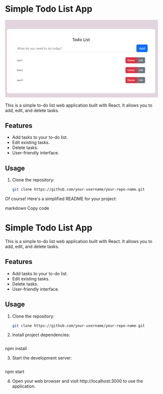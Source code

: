# Simple Todo List App

![Alt text](image.png)

This is a simple to-do list web application built with React. It allows you to add, edit, and delete tasks.

## Features

- Add tasks to your to-do list.
- Edit existing tasks.
- Delete tasks.
- User-friendly interface.

## Usage

1. Clone the repository:

   ```bash
   git clone https://github.com/your-username/your-repo-name.git


Of course! Here's a simplified README for your project:

markdown
Copy code
# Simple Todo List App

This is a simple to-do list web application built with React. It allows you to add, edit, and delete tasks.

## Features

- Add tasks to your to-do list.
- Edit existing tasks.
- Delete tasks.
- User-friendly interface.

## Usage

1. Clone the repository:

   ```bash
   git clone https://github.com/your-username/your-repo-name.git

2. Install project dependencies:
   ```bash
npm install

3. Start the development server:
   ```bash
npm start

4. Open your web browser and visit http://localhost:3000 to use the application.

